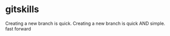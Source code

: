 # gitskills
Creating a new branch is quick.
Creating a new branch is quick AND simple.
fast forward
